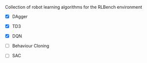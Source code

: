 
Collection of robot learning algorithms for the RLBench environment

- [x] DAgger
- [x] TD3
- [x] DQN
- [ ] Behaviour Cloning
- [ ] SAC



